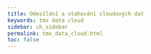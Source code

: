 ```yaml
---
title: Odesílání a stahování cloudových dat
keywords: tmx data cloud
sidebar: ch_sidebar
permalink: tmx_data_cloud.html
toc: false
---
```

